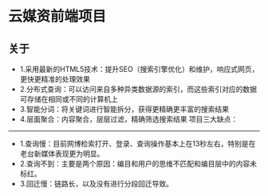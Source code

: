 云媒资前端项目
=================
关于
-----
* 1.采用最新的HTML5技术：提升SEO（搜索引擎优化）和维护，响应式网页，更快更精准的处理效果
* 2.分布式查询：可以访问来自多种异类数据源的索引，而这些索引对应的数据可存储在相同或不同的计算机上
* 3.智能分词：将关键词进行智能拆分，获得更精确更丰富的搜索结果
* 4.层面聚合：内容聚合，层层过滤，精确筛选搜索结果
项目三大缺点：
------
* 1.查询慢：目前网博检索打开、登录、查询操作基本上在13秒左右，特别是在老台新媒体表现更为明显。
* 2.查询不到：主要是两个原因：编目和用户的思维不匹配和编目层中的内容未标红。
* 3.回迁慢：链路长，以及没有进行分段回迁导致。
